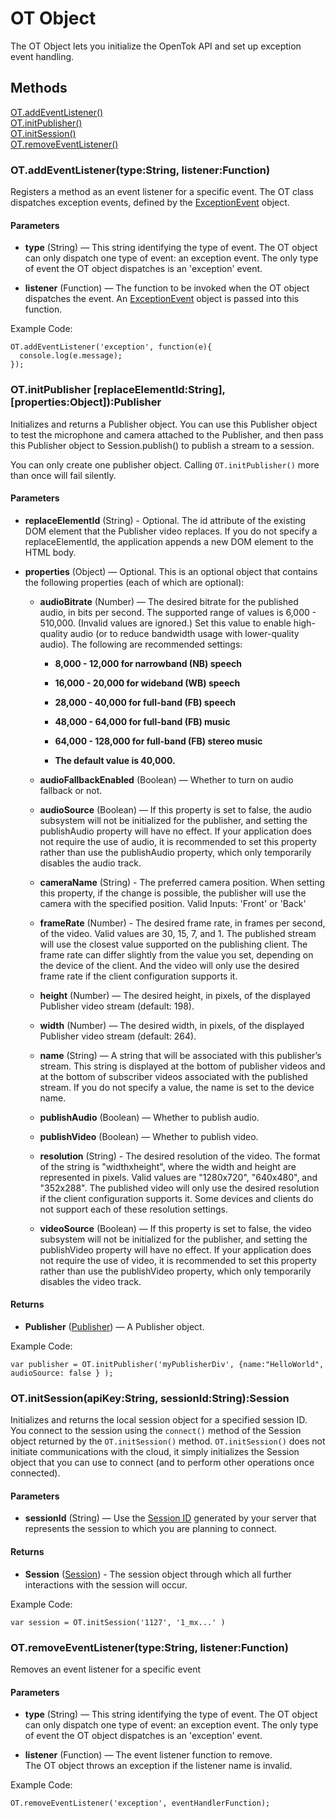 # OT Object

The OT Object lets you initialize the OpenTok API and set up exception event handling.

## Methods

[OT.addEventListener()](#addEventListener)  
[OT.initPublisher()](#initPublisher)  
[OT.initSession()](#initSession)  
[OT.removeEventListener()](#removeEventListener)  



<a name="addEventListener"></a>
### OT.addEventListener(type:String, listener:Function)

Registers a method as an event listener for a specific event. The OT class dispatches exception events, defined by the
[ExceptionEvent](exceptionEvent.md) object.

#### Parameters

* **type** (String) — This string identifying the type of event. The OT object can only dispatch one type of event: an exception event. The only type of event the OT object dispatches is an 'exception' event.

* **listener** (Function) — The function to be invoked when the OT object dispatches the event. An [ExceptionEvent](exceptionEvent.md) object is passed into this function.

Example Code:  
```
OT.addEventListener('exception', function(e){
  console.log(e.message);
});
```

<a name="initPublisher"></a>
### OT.initPublisher [replaceElementId:String], [properties:Object]):Publisher

Initializes and returns a Publisher object. You can use this Publisher object to test the microphone and camera attached to the Publisher, and then pass this Publisher object to Session.publish() to publish a stream to a session.

You can only create one publisher object. Calling `OT.initPublisher()` more than once will fail silently.

#### Parameters


* **replaceElementId** (String) - Optional. The id attribute of the existing DOM element that the Publisher video replaces. If you do not specify a replaceElementId, the application appends a new DOM element to the HTML body. 

* **properties** (Object) — Optional. This is an optional object that contains the following properties (each of which are optional):

  * **audioBitrate** (Number) — The desired bitrate for the published audio, in bits per second. The supported range of values is 6,000 - 510,000. (Invalid values are ignored.) Set this value to enable high-quality audio (or to reduce bandwidth usage with lower-quality audio).
  The following are recommended settings:

    * **8,000 - 12,000 for narrowband (NB) speech**
    * **16,000 - 20,000 for wideband (WB) speech**
    * **28,000 - 40,000 for full-band (FB) speech**
    * **48,000 - 64,000 for full-band (FB) music**
    * **64,000 - 128,000 for full-band (FB) stereo music**
    
    * **The default value is 40,000.**

  * **audioFallbackEnabled** (Boolean) — Whether to turn on audio fallback or not.

  * **audioSource** (Boolean) — If this property is set to false, the audio subsystem will not be initialized for the publisher, and setting the publishAudio property will have no effect. If your application does not require the use of audio, it is recommended to set this property rather than use the publishAudio property, which only temporarily disables the audio track.

  * **cameraName** (String) - The preferred camera position. When setting this property, if the change is possible, the publisher will use the camera with the specified position. Valid Inputs: 'Front' or 'Back'
  
  * **frameRate** (Number) - The desired frame rate, in frames per second, of the video. Valid values are 30, 15, 7, and 1. The published stream will use the closest value supported on the publishing client. The frame rate can differ slightly from the value you set, depending on the device of the client. And the video will only use the desired frame rate if the client configuration supports it. 

  * **height** (Number) — The desired height, in pixels, of the displayed Publisher video stream (default: 198). 

  * **width** (Number) — The desired width, in pixels, of the displayed Publisher video stream (default: 264). 

  * **name** (String) — A string that will be associated with this publisher’s stream. This string is displayed at the bottom of publisher videos and at the bottom of subscriber videos associated with the published stream. If you do not specify a value, the name is set to the device name.

  * **publishAudio** (Boolean) — Whether to publish audio.

  * **publishVideo** (Boolean) — Whether to publish video.

  * **resolution** (String) - The desired resolution of the video. The format of the string is "widthxheight", where the width and height are represented in pixels. Valid values are "1280x720", "640x480", and "352x288". The published video will only use the desired resolution if the client configuration supports it. Some devices and clients do not support each of these resolution settings.

  * **videoSource** (Boolean) — If this property is set to false, the video subsystem will not be initialized for the publisher, and setting the publishVideo property will have no effect. If your application does not require the use of video, it is recommended to set this property rather than use the publishVideo property, which only temporarily disables the video track.


#### Returns

* **Publisher** ([Publisher](publisher.md)) — A Publisher object.


Example Code:  
```
var publisher = OT.initPublisher('myPublisherDiv', {name:"HelloWorld", audioSource: false } );
```

<a name="initSession"></a>
### OT.initSession(apiKey:String, sessionId:String):Session

Initializes and returns the local session object for a specified session ID.  
You connect to the session using the `connect()` method of the Session object returned by the `OT.initSession()` method. `OT.initSession()` does not initiate communications with the cloud, it simply initializes the Session object that you can use to connect (and to perform other operations once connected).

#### Parameters

* **sessionId** (String) — Use the [Session ID](https://tokbox.com/developer/guides/basics/#sessions) generated by your server that represents the session to which you are planning to connect.  

#### Returns

* **Session** ([Session](session.md)) - The session object through which all further interactions with the session will occur.

Example Code:  
```
var session = OT.initSession('1127', '1_mx...' )
```


<a name="removeEventListener"></a>
### OT.removeEventListener(type:String, listener:Function)  

Removes an event listener for a specific event  

#### Parameters

* **type** (String) — This string identifying the type of event. The OT object can only dispatch one type of event: an exception event. The only type of event the OT object dispatches is an 'exception' event.

* **listener** (Function) — The event listener function to remove.  
The OT object throws an exception if the listener name is invalid.  

Example Code:  
```
OT.removeEventListener('exception', eventHandlerFunction);
```
